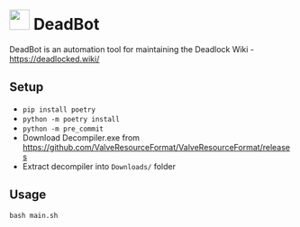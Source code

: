 # <img src="assets/Bebop_card.png" width="36">  DeadBot 
DeadBot is an automation tool for maintaining the Deadlock Wiki - https://deadlocked.wiki/

## Setup
- `pip install poetry`
- `python -m poetry install`
- `python -m pre_commit`
- Download Decompiler.exe from https://github.com/ValveResourceFormat/ValveResourceFormat/releases
- Extract decompiler into `Downloads/` folder

## Usage
`bash main.sh`
